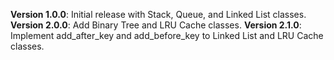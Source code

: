 **Version 1.0.0**: Initial release with Stack, Queue, and Linked List classes.
**Version 2.0.0**: Add Binary Tree and LRU Cache classes.
**Version 2.1.0**: Implement add_after_key and add_before_key to Linked List and LRU Cache classes.
